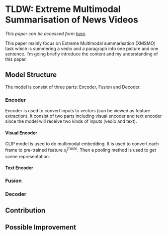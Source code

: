 # TLDW: Extreme Multimodal Summarisation of News Videos
*This paper can be accessed form [here](https://arxiv.org/abs/2210.08481).*

This paper mainly focus on Extreme Multimodal summarisation (XMSMO) task which is summering a vedio and a paragraph into one picture and one sentence. I'm going briefly introduce the content and my understanding of this paper.
## Model Structure
The model is consist of three parts: Encoder, Fusion and Decoder.
### Encoder
Encoder is used to convert inputs to vectors (can be viewed as feature extraction). It consist of two parts including visual encoder and text encoder since the model will receive two kinds of inputs (vedio and text).
#### Visual Encoder
CLIP model is used to do multimodal embedding. It is used to convert each frame to pre-trained feature $x^{frame}_i$. Then a pooling method is used to get scene representation.

#### Text Encoder


### Fusion
### Decoder
## Contribution
## Possible Improvement